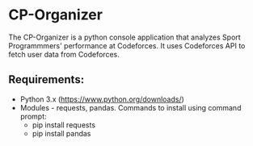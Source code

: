 # CP-Organizer
The CP-Organizer is a python console application that analyzes Sport Programmmers' performance at Codeforces. It uses Codeforces API to fetch user data from Codeforces.

## Requirements:
- Python 3.x (https://www.python.org/downloads/)
- Modules - requests, pandas. Commands to install using command prompt:
  - pip install requests
  - pip install pandas
